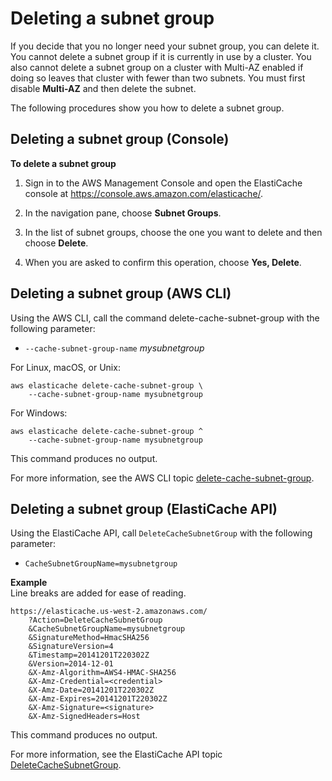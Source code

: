 # Deleting a subnet group<a name="SubnetGroups.Deleting"></a>

If you decide that you no longer need your subnet group, you can delete it\. You cannot delete a subnet group if it is currently in use by a cluster\. You also cannot delete a subnet group on a cluster with Multi\-AZ enabled if doing so leaves that cluster with fewer than two subnets\. You must first disable **Multi\-AZ** and then delete the subnet\.

The following procedures show you how to delete a subnet group\.

## Deleting a subnet group \(Console\)<a name="SubnetGroups.Deleting.CON"></a>

**To delete a subnet group**

1. Sign in to the AWS Management Console and open the ElastiCache console at [ https://console\.aws\.amazon\.com/elasticache/](https://console.aws.amazon.com/elasticache/)\.

1. In the navigation pane, choose **Subnet Groups**\.

1. In the list of subnet groups, choose the one you want to delete and then choose **Delete**\.

1. When you are asked to confirm this operation, choose **Yes, Delete**\.

## Deleting a subnet group \(AWS CLI\)<a name="SubnetGroups.Deleting.CLI"></a>

Using the AWS CLI, call the command delete\-cache\-subnet\-group with the following parameter:
+ `--cache-subnet-group-name` *mysubnetgroup*

For Linux, macOS, or Unix:

```
aws elasticache delete-cache-subnet-group \
    --cache-subnet-group-name mysubnetgroup
```

For Windows:

```
aws elasticache delete-cache-subnet-group ^
    --cache-subnet-group-name mysubnetgroup
```

This command produces no output\.

For more information, see the AWS CLI topic [delete\-cache\-subnet\-group](https://docs.aws.amazon.com/cli/latest/reference/elasticache/delete-cache-subnet-group.html)\.

## Deleting a subnet group \(ElastiCache API\)<a name="SubnetGroups.Deleting.API"></a>

Using the ElastiCache API, call `DeleteCacheSubnetGroup` with the following parameter:
+ `CacheSubnetGroupName=mysubnetgroup`

**Example**  
Line breaks are added for ease of reading\.  

```
https://elasticache.us-west-2.amazonaws.com/
    ?Action=DeleteCacheSubnetGroup
    &CacheSubnetGroupName=mysubnetgroup
    &SignatureMethod=HmacSHA256
    &SignatureVersion=4
    &Timestamp=20141201T220302Z
    &Version=2014-12-01
    &X-Amz-Algorithm=AWS4-HMAC-SHA256
    &X-Amz-Credential=<credential>
    &X-Amz-Date=20141201T220302Z
    &X-Amz-Expires=20141201T220302Z
    &X-Amz-Signature=<signature>
    &X-Amz-SignedHeaders=Host
```

This command produces no output\.

For more information, see the ElastiCache API topic [DeleteCacheSubnetGroup](https://docs.aws.amazon.com/AmazonElastiCache/latest/APIReference/API_DeleteCacheSubnetGroup.html)\.